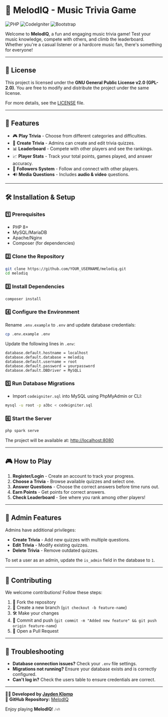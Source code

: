 # 🎵 MelodIQ - Music Trivia Game

![PHP](https://img.shields.io/badge/PHP-8.1-blue) ![CodeIgniter](https://img.shields.io/badge/CodeIgniter-4.3-red) ![Bootstrap](https://img.shields.io/badge/Bootstrap-5.3-purple)

Welcome to **MelodIQ**, a fun and engaging music trivia game! Test your music knowledge, compete with others, and climb the leaderboard. Whether you're a casual listener or a hardcore music fan, there's something for everyone!

---

## 📜 License
This project is licensed under the **GNU General Public License v2.0 (GPL-2.0)**. You are free to modify and distribute the project under the same license.

For more details, see the [LICENSE](LICENSE) file.

---

## 🚀 Features
- 🎮 **Play Trivia** - Choose from different categories and difficulties.
- 📝 **Create Trivia** - Admins can create and edit trivia quizzes.
- 📊 **Leaderboard** - Compete with other players and see the rankings.
- 📈 **Player Stats** - Track your total points, games played, and answer accuracy.
- 👥 **Followers System** - Follow and connect with other players.
- 🔊 **Media Questions** - Includes **audio & video** questions.

---

## 🛠️ Installation & Setup
### 1️⃣ Prerequisites
- PHP 8+
- MySQL/MariaDB
- Apache/Nginx
- Composer (for dependencies)

### 2️⃣ Clone the Repository
```sh
git clone https://github.com/YOUR_USERNAME/melodiq.git
cd melodiq
```

### 3️⃣ Install Dependencies
```sh
composer install
```

### 4️⃣ Configure the Environment
Rename `.env.example` to `.env` and update database credentials:
```sh
cp .env.example .env
```
Update the following lines in `.env`:
```
database.default.hostname = localhost
database.default.database = melodiq
database.default.username = root
database.default.password = yourpassword
database.default.DBDriver = MySQLi
```

### 5️⃣ Run Database Migrations
- Import `codeigniter.sql` into MySQL using PhpMyAdmin or CLI:
```bash
mysql -u root -p a3bc < codeigniter.sql
```

### 6️⃣ Start the Server
```sh
php spark serve
```

The project will be available at: [http://localhost:8080](http://localhost:8080)

---

## 🎮 How to Play
1. **Register/Login** - Create an account to track your progress.
2. **Choose a Trivia** - Browse available quizzes and select one.
3. **Answer Questions** - Choose the correct answers before time runs out.
4. **Earn Points** - Get points for correct answers.
5. **Check Leaderboard** - See where you rank among other players!

---

## 🎩 Admin Features
Admins have additional privileges:
- **Create Trivia** - Add new quizzes with multiple questions.
- **Edit Trivia** - Modify existing quizzes.
- **Delete Trivia** - Remove outdated quizzes.

To set a user as an admin, update the `is_admin` field in the database to `1`.

---

## 🌟 Contributing
We welcome contributions! Follow these steps:
1. 🍴 Fork the repository
2. 🌿 Create a new branch (`git checkout -b feature-name`)
3. 🛠️ Make your changes
4. 🚀 Commit and push (`git commit -m "Added new feature" && git push origin feature-name`)
5. 🔁 Open a Pull Request

---

## 🔧 Troubleshooting
- **Database connection issues?** Check your `.env` file settings.
- **Migrations not running?** Ensure your database exists and is correctly configured.
- **Can't log in?** Check the users table to ensure credentials are correct.

---

👨‍💻 **Developed by [Jayden Klomp](https://github.com/JaydenKlomp)**  
🔗 **GitHub Repository:** [MelodIQ](https://github.com/JaydenKlomp/melodiq)


Enjoy playing **MelodIQ**! 🎶🔥

